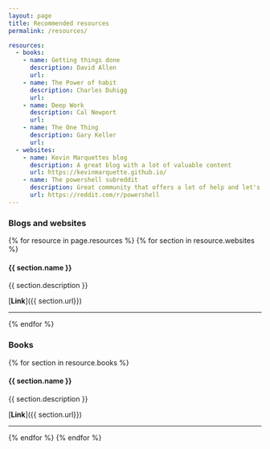 ```yaml
---
layout: page
title: Recommended resources
permalink: /resources/

resources:
  - books:
    - name: Getting things done
      description: David Allen
      url:
    - name: The Power of habit
      description: Charles Duhigg
      url:
    - name: Deep Work
      description: Cal Newport
      url:
    - name: The One Thing
      description: Gary Keller
      url:
  - websites:
    - name: Kevin Marquettes blog
      description: A great blog with a lot of valuable content      
      url: https://kevinmarquette.github.io/
    - name: The powershell subreddit
      description: Great community that offers a lot of help and let's you stay on top of what's new in Powershell.
      url: https://reddit.com/r/powershell
---    
```


### Blogs and websites
{% for resource in page.resources %}
{% for section in resource.websites %}
#### {{ section.name }}

{{ section.description }}

[**Link**]({{ section.url}})

---  

{% endfor %}
### Books
{% for section in resource.books %}


#### {{ section.name }}

{{ section.description }}

[**Link**]({{ section.url}})

---  

{% endfor %}
{% endfor %}

